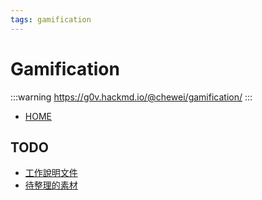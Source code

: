 ```yaml
---
tags: gamification
---
```


# Gamification

:::warning
https://g0v.hackmd.io/@chewei/gamification/
:::

- [HOME](https://g0v.hackmd.io/@chewei/rkP1kPJFq)

## TODO
- [工作說明文件](https://g0v.hackmd.io/xnMQEpYUQgSmUBWwYXUqwA?view)
- [待整理的素材](https://g0v.hackmd.io/Q77j7IgQSrWUgiD71eKS8Q?view)
